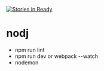 [![Stories in Ready](https://badge.waffle.io/mks-sf-40-nodj/nodj.svg?label=ready&title=Ready)](http://waffle.io/mks-sf-40-nodj/nodj)

# nodj

- npm run lint
- npm run dev or webpack --watch
- nodemon